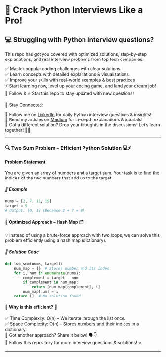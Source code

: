 # 🚀 Crack Python Interviews Like a Pro!
## 💻 Struggling with Python interview questions? 

This repo has got you covered with optimized solutions, step-by-step explanations, and real interview problems from top tech companies.

✅ Master popular coding challenges with clear solutions   
✅ Learn concepts with detailed explanations & visualizations   
✅ Improve your skills with real-world examples & best practices   
⚡ Start learning now, level up your coding game, and land your dream job!   
🔔 Follow & ⭐ Star this repo to stay updated with new questions!   

📢 Stay Connected:

🔗 Follow me on [LinkedIn](https://ca.linkedin.com/in/tanu-nanda-prabhu-a15a091b5) for daily Python interview questions & insights!   
📝 Read my articles on [Medium](https://medium.com/@tanunprabhu95) for in-depth explanations & tutorials!   
💬 Got a different solution? Drop your thoughts in the discussions! Let’s learn together! 🧠🔥

---

### 🔍 Two Sum Problem – Efficient Python Solution 💻⚡
#### Problem Statement
You are given an array of numbers and a target sum. Your task is to find the indices of the two numbers that add up to the target.

##### 📝 Example
```python
nums = [2, 7, 11, 15]
target = 9
# Output: [0, 1] (Because 2 + 7 = 9)
```

#### 🚀 Optimized Approach – Hash Map 🗂️
💡 Instead of using a brute-force approach with two loops, we can solve this problem efficiently using a hash map (dictionary).
##### 📝 Solution Code
```python
def two_sum(nums, target):
    num_map = {}  # Stores number and its index
    for i, num in enumerate(nums):
        complement = target - num
        if complement in num_map:
            return [num_map[complement], i]
        num_map[num] = i
    return []  # No solution found
```
#### 🔎 Why is this efficient? 🤔
✅ Time Complexity: O(n) – We iterate through the list once.  
✅ Space Complexity: O(n) – Stores numbers and their indices in a dictionary.  
💬 Got another approach? Share it below! 🗣️👇  
📌 Follow this repository for more interview questions & solutions! ⭐  


---
